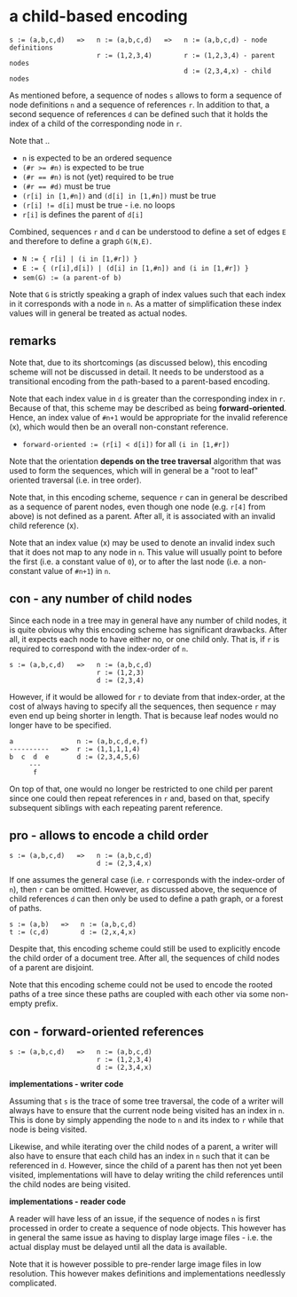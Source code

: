 
<!-- ======================================================================= -->
# a child-based encoding

```
s := (a,b,c,d)   =>   n := (a,b,c,d)   =>   n := (a,b,c,d) - node definitions
                      r := (1,2,3,4)        r := (1,2,3,4) - parent nodes
                                            d := (2,3,4,x) - child nodes
```

As mentioned before, a sequence of nodes `s` allows to form a sequence of node
definitions `n` and a sequence of references `r`. In addition to that, a second
sequence of references `d` can be defined such that it holds the index of a
child of the corresponding node in `r`.

Note that ..

* `n` is expected to be an ordered sequence
* `(#r >= #n)` is expected to be true
* `(#r == #n)` is not (yet) required to be true
* `(#r == #d)` must be true
* `(r[i] in [1,#n])` and `(d[i] in [1,#n])` must be true
* `(r[i] != d[i]` must be true - i.e. no loops
* `r[i]` is defines the parent of `d[i]`

Combined, sequences `r` and `d` can be understood to define a set of edges `E`
and therefore to define a graph `G(N,E)`.

* `N := { r[i] | (i in [1,#r]) }`
* `E := { (r[i],d[i]) | (d[i] in [1,#n]) and (i in [1,#r]) }`
* `sem(G) := (a parent-of b)`

Note that `G` is strictly speaking a graph of index values such that each index
in it corresponds with a node in `n`. As a matter of simplification these index
values will in general be treated as actual nodes.

<!-- ======================================================================= -->
## remarks

Note that, due to its shortcomings (as discussed below), this encoding scheme
will not be discussed in detail. It needs to be understood as a transitional
encoding from the path-based to a parent-based encoding.

Note that each index value in `d` is greater than the corresponding index in
`r`. Because of that, this scheme may be described as being **forward-oriented**.
Hence, an index value of `#n+1` would be appropriate for the invalid reference
(x), which would then be an overall non-constant reference.

* `forward-oriented := (r[i] < d[i])` for all `(i in [1,#r])`

Note that the orientation **depends on the tree traversal** algorithm that was
used to form the sequences, which will in general be a "root to leaf" oriented
traversal (i.e. in tree order).

Note that, in this encoding scheme, sequence `r` can in general be described
as a sequence of parent nodes, even though one node (e.g. `r[4]` from above)
is not defined as a parent. After all, it is associated with an invalid child
reference (x).

Note that an index value (x) may be used to denote an invalid index such that
it does not map to any node in `n`. This value will usually point to before
the first (i.e. a constant value of `0`), or to after the last node (i.e. a
non-constant value of `#n+1`) in `n`.

<!-- ======================================================================= -->
## con - any number of child nodes

Since each node in a tree may in general have any number of child nodes, it
is quite obvious why this encoding scheme has significant drawbacks. After all,
it expects each node to have either no, or one child only. That is, if `r` is
required to correspond with the index-order of `n`.

```
s := (a,b,c,d)   =>   n := (a,b,c,d)
                      r := (1,2,3)
                      d := (2,3,4)
```

However, if it would be allowed for `r` to deviate from that index-order, at
the cost of always having to specify all the sequences, then sequence `r` may
even end up being shorter in length. That is because leaf nodes would no longer
have to be specified.

```
a                n := (a,b,c,d,e,f)
----------   =>  r := (1,1,1,1,4)
b  c  d  e       d := (2,3,4,5,6)
     ---
      f
```

On top of that, one would no longer be restricted to one child per parent since
one could then repeat references in `r` and, based on that, specify subsequent
siblings with each repeating parent reference.

<!-- ======================================================================= -->
## pro - allows to encode a child order

```
s := (a,b,c,d)   =>   n := (a,b,c,d)
                      d := (2,3,4,x)
```

If one assumes the general case (i.e. `r` corresponds with the index-order of
`n`), then `r` can be omitted. However, as discussed above, the sequence of
child references `d` can then only be used to define a path graph, or a forest
of paths.

```
s := (a,b)   =>   n := (a,b,c,d)
t := (c,d)        d := (2,x,4,x)
```

Despite that, this encoding scheme could still be used to explicitly encode the
child order of a document tree. After all, the sequences of child nodes of a
parent are disjoint.

Note that this encoding scheme could not be used to encode the rooted paths of
a tree since these paths are coupled with each other via some non-empty prefix.

<!-- ======================================================================= -->
## con - forward-oriented references

```
s := (a,b,c,d)   =>   n := (a,b,c,d)
                      r := (1,2,3,4)
                      d := (2,3,4,x)
```

**implementations - writer code**

Assuming that `s` is the trace of some tree traversal, the code of a writer
will always have to ensure that the current node being visited has an index
in `n`. This is done by simply appending the node to `n` and its index to
`r` while that node is being visited.

Likewise, and while iterating over the child nodes of a parent, a writer will
also have to ensure that each child has an index in `n` such that it can be
referenced in `d`. However, since the child of a parent has then not yet been
visited, implementations will have to delay writing the child references until
the child nodes are being visited.

**implementations - reader code**

A reader will have less of an issue, if the sequence of nodes `n` is first
processed in order to create a sequence of node objects. This however has
in general the same issue as having to display large image files - i.e.
the actual display must be delayed until all the data is available.

Note that it is however possible to pre-render large image files in low
resolution. This however makes definitions and implementations needlessly
complicated.
